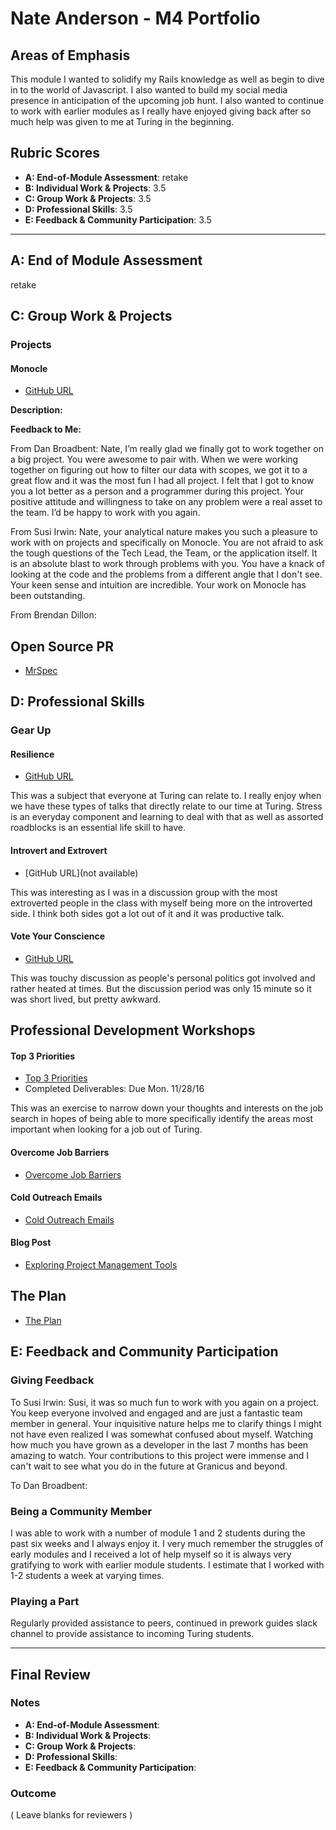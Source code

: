 # Nate Anderson - M4 Portfolio

## Areas of Emphasis

This module I wanted to solidify my Rails knowledge as well as begin to dive in to the world of Javascript. I also
wanted to build my social media presence in anticipation of the upcoming job hunt. I also wanted to continue to work
with earlier modules as I really have enjoyed giving back after so much help was given to me at Turing in the 
beginning. 

## Rubric Scores

* **A: End-of-Module Assessment**: retake
* **B: Individual Work & Projects**: 3.5
* **C: Group Work & Projects**: 3.5
* **D: Professional Skills**: 3.5
* **E: Feedback & Community Participation**: 3.5

-----

## A: End of Module Assessment

retake

## C: Group Work & Projects

### Projects

#### Monocle

* [GitHub URL](https://github.com/danbroadbent/monocle)

**Description:**


**Feedback to Me:**

From Dan Broadbent: Nate, I’m really glad we finally got to work together on a big project.  You were awesome to pair with.  When we were working together on figuring out how to filter our data with scopes, we got it to a great flow and it was the most fun I had all project.  I felt that I got to know you a lot better as a person and a programmer during this project.  Your positive attitude and willingness to take on any problem were a real asset to the team.  I’d be happy to work with you again.

From Susi Irwin: Nate, your analytical nature makes you such a pleasure to work with on projects and specifically on Monocle. You are not afraid to ask the tough questions of the Tech Lead, the Team, or the application itself. It is an absolute blast to work through problems with you. You have a knack of looking at the code and the problems from a different angle that I don't see. Your keen sense and intuition are incredible. Your work on Monocle has been outstanding.

From Brendan Dillon: 

## Open Source PR
* [MrSpec](https://github.com/JoshCheek/mrspec/pull/19)

## D: Professional Skills

### Gear Up

#### Resilience
* [GitHub URL](https://github.com/turingschool/gear-up/blob/master/resilience.markdown)

This was a subject that everyone at Turing can relate to. I really enjoy when we have these types of talks that directly
relate to our time at Turing. Stress is an everyday component and learning to deal with that as well as assorted roadblocks
is an essential life skill to have.

#### Introvert and Extrovert
* [GitHub URL](not available)

This was interesting as I was in a discussion group with the most extroverted people in the class with myself being more
on the introverted side. I think both sides got a lot out of it and it was productive talk.

#### Vote Your Conscience
* [GitHub URL](https://github.com/turingschool/gear-up/blob/master/vote_your_conscience.markdown)

This was touchy discussion as people's personal politics got involved and rather heated at times. But the discussion period
was only 15 minute so it was short lived, but pretty awkward.

## Professional Development Workshops

#### Top 3 Priorities
* [Top 3 Priorities](https://gist.github.com/NateAnderson1780/f26d09f03b4f2c152722abbac16c1ef5)
* Completed Deliverables: Due Mon. 11/28/16

This was an exercise to narrow down your thoughts and interests on the job search in hopes of being able to more
specifically identify the areas most important when looking for a job out of Turing.

#### Overcome Job Barriers
* [Overcome Job Barriers](https://gist.github.com/NateAnderson1780/715cefdefc19818fd44cd940c2f567fe)

#### Cold Outreach Emails
* [Cold Outreach Emails](https://gist.github.com/NateAnderson1780/fbdd4cf85d888fc484ab0f049995ac8c)

#### Blog Post
* [Exploring Project Management Tools](https://medium.com/@CurtisLowe10/exploring-project-management-tools-408f12f6eeae#.5us4cjsxd)

## The Plan
* [The Plan](https://gist.github.com/NateAnderson1780/70e7896c84a0ce2b7c23a856e4051df8)

## E: Feedback and Community Participation

### Giving Feedback

To Susi Irwin: Susi, it was so much fun to work with you again on a project. You keep everyone involved and engaged
and are just a fantastic team member in general. Your inquisitive nature helps me to clarify things I might not 
have even realized I was somewhat confused about myself. Watching how much you have grown as a developer in the
last 7 months has been amazing to watch. Your contributions to this project were immense and I can't wait to see
what you do in the future at Granicus and beyond. 

To Dan Broadbent: 

### Being a Community Member

I was able to work with a number of module 1 and 2 students during the past six weeks and I always enjoy it. I very much
remember the struggles of early modules and I received a lot of help myself so it is always very gratifying to work with
earlier module students. I estimate that I worked with 1-2 students a week at varying times.

### Playing a Part

Regularly provided assistance to peers, continued in prework guides slack channel to provide assistance to incoming Turing students.

-----

## Final Review

### Notes

* **A: End-of-Module Assessment**: 
* **B: Individual Work & Projects**: 
* **C: Group Work & Projects**: 
* **D: Professional Skills**: 
* **E: Feedback & Community Participation**: 

### Outcome

( Leave blanks for reviewers )
